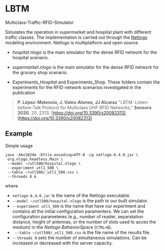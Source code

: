 # LBTM
Multiclass-Traffic-RFID-Simulator

Simulates the operation in supermarket and hospital plant with different traffic classes. The implementation is carried out through the [Netlogo](https://ccl.northwestern.edu/netlogo/) modeling environment. Netlogo is multiplatform and open source.

- *hospital.nlogo* is the main simulator for the dense RFID network for the hospital scenario.
- *supermarket.nlogo* is the main simulator for the dense RFID network for the grocery shop scenario.

- *Experiments_Hospital* and Experiments_Shop. These folders contain the experiments for the RFID network scenarios investigated in the publication


> **P. López-Matencio, J. Vales-Alonso, JJ Alcaraz**
> "LBTM: Listen-before-Talk Protocol for Multiclass UHF RFID Networks," 
> **Sensors 2020**, 20, 2313. 
> [https://doi.org/10.3390/s20082313](https://doi.org/10.3390/s20082313) 


## Example
Simple usage 
```
java -Xmx1024m -Dfile.encoding=UTF-8 -cp netlogo-6.4.0.jar \
 org.nlogo.headless.Main \
 --model ~/utl500/hospital.nlogo \
 --experiment utl1_500 \
 --table ~/utl500/_utl1_500.csv \
 --threads 8 &
```

where 
- `netlogo-6.4.0.jar` is the name of the Netlogo executable.
- `--model ~/utl500/hospital.nlogo` is the path to our built simulator.
- `--experiment utl1_500` is the name that have our experiment and contains all the initial configuration paramenters. We can set the configuration parameteres (e.g., number of reader, separatation distance, height of antennas, or the number of slots used to acces the medium) in the *Netlogo BahaviorSpace* (`CTRL+B`).
- ` --table ~/utl500/_utl1_500.csv` is the file name of the results file.
- `--threads 8` sets the number of simultaneous simulations. Can be increased or decreased with the server capacity.
